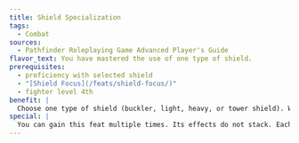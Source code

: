 ```yaml
---
title: Shield Specialization
tags:
  - Combat
sources:
  - Pathfinder Roleplaying Game Advanced Player's Guide
flavor_text: You have mastered the use of one type of shield.
prerequisites:
  - proficiency with selected shield
  - "[Shield Focus](/feats/shield-focus/)"
  - fighter level 4th
benefit: |
  Choose one type of shield (buckler, light, heavy, or tower shield). With the selected shield, you gain a +2 bonus to your Armor Class against critical hit confirmation rolls. In addition, you may add your base shield bonus (including the bonus from [Shield Focus](/feats/shield-focus/) but not including enhancement bonuses) to your CMD.
special: |
  You can gain this feat multiple times. Its effects do not stack. Each time you take the feat, it applies to a new type of shield.
---
```


